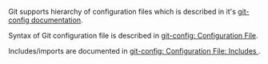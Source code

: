 Git supports hierarchy of configuration files which is described in it's
[git-config documentation](https://git-scm.com/docs/git-config#FILES).

Syntax of Git configuration file is described in [git-config: Configuration
File](https://git-scm.com/docs/git-config#_configuration_file).

Includes/imports are documented in [git-config: Configuration File: Includes
](https://git-scm.com/docs/git-config#_includes).
